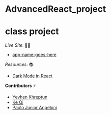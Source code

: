 # AdvancedReact_project
# class project

_Live Site_: 🧑‍💻
- [app-name-goes-here](https://paolojr90.github.io/AdvancedReact_project/)

_Resources_: 📚
- [Dark Mode in React](https://dev.to/alexeagleson/how-to-create-a-dark-mode-component-in-react-3ibg)


**Contributors** ⚡
- [Yevhen Khreptun](https://github.com/khreptunyevhen)
- [Ke Qi](https://github.com/Shellaqi)
- [Paolo Junior Angeloni](https://github.com/PaoloJr90)

